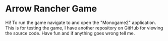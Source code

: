 # Arrow Rancher Game
 Hi!  To run the game navigate to and open the "Monogame2" application.  This is for testing the game, I have another repository on GitHub for viewing the source code.  Have fun and if anything goes wrong tell me.

